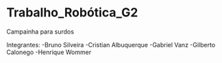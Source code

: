 # Trabalho_Robótica_G2
Campainha para surdos

Integrantes: 
-Bruno Silveira
-Cristian Albuquerque
-Gabriel Vanz
-Gilberto Calonego
-Henrique Wommer

